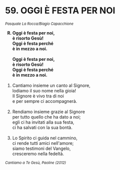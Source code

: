 # 59. OGGI È FESTA PER NOI

<sub><i>Pasquale La Rocca/Biagio Capacchione</i></sub>
<ol>
	<b><li type="A" value="18">Oggi è festa per noi,<br>
		è risorto Gesù!<br>
		Oggi è festa perché<br>
		è in mezzo a noi.<br><br>
		Oggi è festa per noi,<br>
		è risorto Gesù!<br>
		Oggi è festa perché<br>
		è in mezzo a noi.</li></b><br>
	<li value="1">Cantiamo insieme un canto al Signore,<br>
		lodiamo il suo nome nella gioia!<br>
		II Signore è vivo tra di noi<br>
		e per sempre ci accompagnerà.</li><br>
	<li>Rendiamo insieme grazie al Signore <br>
		per tutto quello che ha dato a noi;<br>
		egli ci ha invitati alla sua festa,<br>
		ci ha salvati con la sua bontà.</li><br>
	<li>Lo Spirito ci guida nel cammino,<br>
		ci rende tutti amici nell'amore;<br>
		siamo testimoni del Vangelo,<br>
		cresceremo nella fedeltà.</li>
</ol>
<sub><i>Cantiamo a Te Gesù, Paoline (2012)</i></sub>
